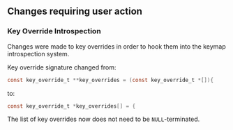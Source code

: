 ## Changes requiring user action

### Key Override Introspection

Changes were made to key overrides in order to hook them into the keymap introspection system.

Key override signature changed from:

```c
const key_override_t **key_overrides = (const key_override_t *[]){
```

to:

```c
const key_override_t *key_overrides[] = {
```

The list of key overrides now does not need to be `NULL`-terminated.
